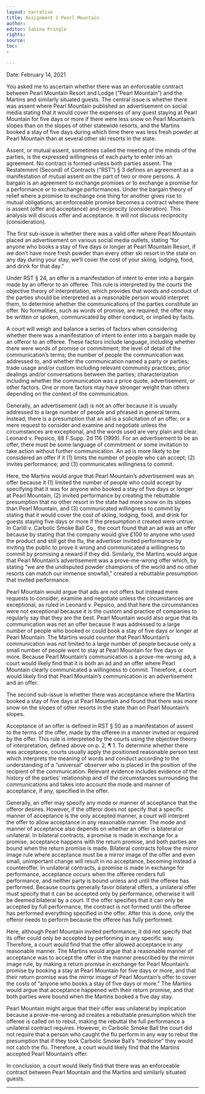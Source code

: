 ```yaml
---
layout: narrative
title: Assignment 1 Pearl Mountain
author:
editor: Sabina Pringle
rights:
source:
toc:
-

---
```


Date: February 14, 2021

You asked me to ascertain whether there was an enforceable contract between Pearl Mountain Resort and Lodge (“Pearl Mountain”) and the Martins and similarly situated guests. The central issue is whether there was assent where Pearl Mountain published an advertisement on social media stating that it would cover the expenses of any guest staying at Pearl Mountain for five days or more if there were less snow on Pearl Mountain’s slopes than on the slopes of other statewide resorts, and the Martins booked a stay of five days during which time there was less fresh powder at Pearl Mountain than at several other ski resorts in the state.

Assent, or mutual assent, sometimes called the meeting of the minds of the parties, is the expressed willingness of each party to enter into an agreement. No contract is formed unless both parties assent. The Restatement (Second) of Contracts (“RST”) § 3 defines an agreement as a manifestation of mutual assent on the part of two or more persons. A bargain is an agreement to exchange promises or to exchange a promise for a performance or to exchange performances. Under the bargain theory of relief where a promise to exchange one thing for another gives rise to mutual obligations, an enforceable promise becomes a contract where there is assent (offer and acceptance) and reciprocity (consideration). This analysis will discuss offer and acceptance. It will not discuss reciprocity (consideration).

The first sub-issue is whether there was a valid offer where Pearl Mountain placed an advertisement on various social media outlets, stating “for anyone who books a stay of five days or longer at Pearl Mountain Resort, if we don’t have more fresh powder than every other ski resort in the state on any day during your stay, we’ll cover the cost of your skiing, lodging, food, and drink for that day.”

Under RST § 24, an offer is a manifestation of intent to enter into a bargain made by an offeror to an offeree. This rule is interpreted by the courts the objective theory of interpretation, which provides that words and conduct of the parties should be interpreted as a reasonable person would interpret them, to determine whether the communications of the parties constitute an offer. No formalities, such as words of promise, are required; the offer may be written or spoken, communicated by other conduct, or implied by facts.

A court will weigh and balance a series of factors when considering whether there was a manifestation of intent to enter into a bargain made by an offeror to an offeree. These factors include language, including whether there were words of promise or commitment; the level of detail of the communication’s terms; the number of people the communication was addressed to, and whether the communication named a party or parties; trade usage and/or custom including relevant community practices; prior dealings and/or conversations between the parties; characterization including whether the communication was a price quote, advertisement, or other factors. One or more factors may have stronger weight than others depending on the context of the communication.

Generally, an advertisement (ad) is not an offer because it is usually addressed to a large number of people and phrased in general terms. Instead, there is a presumption that an ad is a solicitation of an offer, or a mere request to consider and examine and negotiate unless the circumstances are exceptional, and the words used are very plain and clear. Leonard v. Pepsico, 88 F.Supp. 2d 116 (1999). For an advertisement to be an offer, there must be some language of commitment or some invitation to take action without further communication. An ad is more likely to be considered an offer if it (1) limits the number of people who can accept; (2) invites performance; and (3) communicates willingness to commit.

Here, the Martins would argue that Pearl Mountain’s advertisement was an offer because it (1) limited the number of people who could accept by specifying that it was for anyone who booked a stay of five days or longer at Pearl Mountain, (2) invited performance by creating the rebuttable presumption that no other resort in the state had more snow on its slopes than Pearl Mountain, and (3) communicated willingness to commit by stating that it would cover the cost of skiing, lodging, food, and drink for guests staying five days or more if the presumption it created were untrue.  In Carlill v. Carbolic Smoke Ball Co., the court found that an ad was an offer because by stating that the company would give £100 to anyone who used the product and still got the flu, the advertiser invited performance by inviting the public to prove it wrong and communicated a willingness to commit by promising a reward if they did. Similarly, the Martins would argue that Pearl Mountain’s advertisement was a prove-me-wrong offer which, by stating “we are the undisputed powder champions of the world and no other resorts can match our immense snowfall,” created a rebuttable presumption that invited performance.

Pearl Mountain would argue that ads are not offers but instead mere requests to consider, examine and negotiate unless the circumstances are exceptional, as ruled in Leonard v. Pepsico, and that here the circumstances were not exceptional because it is the custom and practice of companies to regularly say that they are the best. Pearl Mountain would also argue that its communication was not an offer because it was addressed to a large number of people who booked or could book a stay of five days or longer at Pearl Mountain. The Martins would counter that Pearl Mountain’s communication was not limited to a large number of people because only a small number of people went to stay at Pearl Mountain for five days or more. Because Pearl Mountain’s communication is a prove-me-wrong ad, a court would likely find that it is both an ad and an offer where Pearl Mountain clearly communicated a willingness to commit. Therefore, a court would likely find that Pearl Mountain’s communication is an advertisement and an offer.

The second sub-issue is whether there was acceptance where the Martins booked a stay of five days at Pearl Mountain and found that there was more snow on the slopes of other resorts in the state than on Pearl Mountain’s slopes.

Acceptance of an offer is defined in RST § 50 as a manifestation of assent to the terms of the offer, made by the offeree in a manner invited or required by the offer. This rule is interpreted by the courts using the objective theory of interpretation, defined above on p. 2, ¶ 1. To determine whether there was acceptance, courts usually apply the positioned reasonable person test which interprets the meaning of words and conduct according to the understanding of a “universal” observer who is placed in the position of the recipient of the communication. Relevant evidence includes evidence of the history of the parties’ relationship and of the circumstances surrounding the communications and takes into account the mode and manner of acceptance, if any, specified in the offer.

Generally, an offer may specify any mode or manner of acceptance that the offeror desires. However, if the offeror does not specify that a specific manner of acceptance is the only accepted manner, a court will interpret the offer to allow acceptance in any reasonable manner. The mode and manner of acceptance also depends on whether an offer is bilateral or unilateral. In bilateral contracts, a promise is made in exchange for a promise, acceptance happens with the return promise, and both parties are bound when the return promise is made. Bilateral contracts follow the mirror image rule where acceptance must be a mirror image of the offer and even small, unimportant change will result in no acceptance, becoming instead a counteroffer. In unilateral contracts, a promise is made in exchange for performance, acceptance occurs when the offeree renders full performance, and neither party is bound unless and until the offeree has performed. Because courts generally favor bilateral offers, a unilateral offer must specify that it can be accepted only by performance, otherwise it will be deemed bilateral by a court. If the offer specifies that it can only be accepted by full performance, the contract is not formed until the offeree has performed everything specified in the offer. After this is done, only the offeror needs to perform because the offeree has fully performed.

Here, although Pearl Mountain invited performance, it did not specify that its offer could only be accepted by performing in any specific way. Therefore, a court would find that the offer allowed acceptance in any reasonable manner. The Martins would argue that a reasonable manner of acceptance was to accept the offer in the manner prescribed by the mirror image rule, by making a return promise in exchange for Pearl Mountain’s promise by booking a stay at Pearl Mountain for five days or more, and that their return promise was the mirror image of Pearl Mountain’s offer to cover the costs of “anyone who books a stay of five days or more.” The Martins would argue that acceptance happened with their return promise, and that both parties were bound when the Martins booked a five day stay.  

Pearl Mountain might argue that their offer was unilateral by implication because a prove-me-wrong ad creates a rebuttable presumption which the offeree is called on to rebut, making the rebuttal the full performance a unilateral contract requires. However, in Carbolic Smoke Ball the court did not require that a person who caught the flu perform in any way to rebut the presumption that if they took Carbolic Smoke Ball’s “medicine” they would not catch the flu. Therefore, a court would likely find that the Martins accepted Pearl Mountain’s offer.

In conclusion, a court would likely find that there was an enforceable contract between Pearl Mountain and the Martins and similarly situated guests.


---
